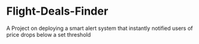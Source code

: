 # Flight-Deals-Finder
A Project on deploying a smart alert system that instantly notified users of price drops below a set threshold
